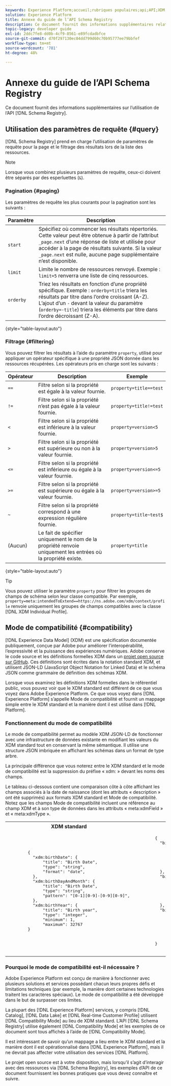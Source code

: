 ```yaml
---
keywords: Experience Platform;accueil;rubriques populaires;api;API;XDM;système XDM;modèle de données d’expérience;modèle de données d’expérience;modèle de données d’expérience;modèle de données;modèle de données;registre des schémas;compatibilité;compatibilité;mode de compatibilité;mode de compatibilité;type de champ;types de champ;type de champ;registre des schémas;compatibilité
solution: Experience Platform
title: Annexe du guide de l’API Schema Registry
description: Ce document fournit des informations supplémentaires relatives au travail avec l’API Schema Registry.
topic-legacy: developer guide
exl-id: 2ddc7fe8-dd0b-4cf9-8561-e89fcdadbfce
source-git-commit: d70f297130ec04dd799d60c70b95777ee79bbfef
workflow-type: tm+mt
source-wordcount: '781'
ht-degree: 48%

---
```


# Annexe du guide de l’API Schema Registry

Ce document fournit des informations supplémentaires sur l’utilisation de l’API [!DNL Schema Registry].

## Utilisation des paramètres de requête {#query}

[!DNL Schema Registry] prend en charge l’utilisation de paramètres de requête pour la page et le filtrage des résultats lors de la liste des ressources.

>[!NOTE]
>
>Lorsque vous combinez plusieurs paramètres de requête, ceux-ci doivent être séparés par des esperluettes (`&`).

### Pagination {#paging}

Les paramètres de requête les plus courants pour la pagination sont les suivants :

| Paramètre | Description |
| --- | --- |
| `start` | Spécifiez où commencer les résultats répertoriés. Cette valeur peut être obtenue à partir de l’attribut `_page.next` d’une réponse de liste et utilisée pour accéder à la page de résultats suivante. Si la valeur `_page.next` est nulle, aucune page supplémentaire n’est disponible. |
| `limit` | Limite le nombre de ressources renvoyé. Exemple : `limit=5` renverra une liste de cinq ressources. |
| `orderby` | Triez les résultats en fonction d’une propriété spécifique. Exemple : `orderby=title` triera les résultats par titre dans l’ordre croissant (A-Z). L’ajout d’un `-` devant la valeur du paramètre (`orderby=-title`) triera les éléments par titre dans l’ordre décroissant (Z-A). |

{style=&quot;table-layout:auto&quot;}

### Filtrage {#filtering}

Vous pouvez filtrer les résultats à l’aide du paramètre `property`, utilisé pour appliquer un opérateur spécifique à une propriété JSON donnée dans les ressources récupérées. Les opérateurs pris en charge sont les suivants :

| Opérateur | Description | Exemple |
| --- | --- | --- |
| `==` | Filtre selon si la propriété est égale à la valeur fournie. | `property=title==test` |
| `!=` | Filtre selon si la propriété n’est pas égale à la valeur fournie. | `property=title!=test` |
| `<` | Filtre selon si la propriété est inférieure à la valeur fournie. | `property=version<5` |
| `>` | Filtre selon si la propriété est supérieure ou non à la valeur fournie. | `property=version>5` |
| `<=` | Filtre selon si la propriété est inférieure ou égale à la valeur fournie. | `property=version<=5` |
| `>=` | Filtre selon si la propriété est supérieure ou égale à la valeur fournie. | `property=version>=5` |
| `~` | Filtre selon si la propriété correspond à une expression régulière fournie. | `property=title~test$` |
| (Aucun) | Le fait de spécifier uniquement le nom de la propriété renvoie uniquement les entrées où la propriété existe. | `property=title` |

{style=&quot;table-layout:auto&quot;}

>[!TIP]
>
>Vous pouvez utiliser le paramètre `property` pour filtrer les groupes de champs de schéma selon leur classe compatible. Par exemple, `property=meta:intendedToExtend==https://ns.adobe.com/xdm/context/profile` renvoie uniquement les groupes de champs compatibles avec la classe [!DNL XDM Individual Profile].

## Mode de compatibilité {#compatibility}

[!DNL Experience Data Model] (XDM) est une spécification documentée publiquement, conçue par Adobe pour améliorer l’interopérabilité, l’expressivité et la puissance des expériences numériques. Adobe conserve le code source et les définitions formelles XDM dans un [projet open source sur GitHub](https://github.com/adobe/xdm/). Ces définitions sont écrites dans la notation standard XDM, et utilisent JSON-LD (JavaScript Object Notation for Linked Data) et le schéma JSON comme grammaire de définition des schémas XDM.

Lorsque vous examinez les définitions XDM formelles dans le référentiel public, vous pouvez voir que le XDM standard est différent de ce que vous voyez dans Adobe Experience Platform. Ce que vous voyez dans [!DNL Experience Platform] s’appelle Mode de compatibilité et fournit un mappage simple entre le XDM standard et la manière dont il est utilisé dans [!DNL Platform].

### Fonctionnement du mode de compatibilité

Le mode de compatibilité permet au modèle XDM JSON-LD de fonctionner avec une infrastructure de données existante en modifiant les valeurs du XDM standard tout en conservant la même sémantique. Il utilise une structure JSON imbriquée en affichant les schémas dans un format de type arbre.

La principale différence que vous noterez entre le XDM standard et le mode de compatibilité est la suppression du préfixe « xdm: » devant les noms des champs.

Le tableau ci-dessous contient une comparaison côte à côte affichant les champs associés à la date de naissance (dont les attributs « description » ont été supprimés) aux formats XDM standard et Mode de compatibilité. Notez que les champs Mode de compatibilité incluent une référence au champ XDM et à son type de données dans les attributs « meta:xdmField » et « meta:xdmType ».

<table style="table-layout:auto">
  <th>XDM standard</th>
  <th>Mode de compatibilité</th>
  <tr>
  <td>
  <pre class=" language-json">
        {
          "xdm:birthDate": {
              "title": "Birth Date",
              "type": "string",
              "format": "date",
          },
          "xdm:birthDayAndMonth": {
              "title": "Birth Date",
              "type": "string",
              "pattern": "[0-1][0-9]-[0-9][0-9]",
          },
          "xdm:birthYear": {
              "title": "Birth year",
              "type": "integer",
              "minimum": 1,
              "maximum": 32767
        }
  </pre>
  </td>
  <td>
  <pre class=" language-json">
        {
          "birthDate": {
              "title": "Birth Date",
              "type": "string",
              "format": "date",
              "meta:xdmField": "xdm:birthDate",
              "meta:xdmType": "date"
          },
          "birthDayAndMonth": {
              "title": "Birth Date",
              "type": "string",
              "pattern": "[0-1][0-9]-[0-9][0-9]",
              "meta:xdmField": "xdm:birthDayAndMonth",
              "meta:xdmType": "string"
          },
          "birthYear": {
              "title": "Birth year",
              "type": "integer",
              "minimum": 1,
              "maximum": 32767,
              "meta:xdmField": "xdm:birthYear",
              "meta:xdmType": "short"
        }
      </pre>
  </td>
  </tr>
</table>

### Pourquoi le mode de compatibilité est-il nécessaire ?

Adobe Experience Platform est conçu de manière à fonctionner avec plusieurs solutions et services possédant chacun leurs propres défis et limitations techniques (par exemple, la manière dont certaines technologies traitent les caractères spéciaux). Le mode de compatibilité a été développé dans le but de surpasser ces limites.

La plupart des [!DNL Experience Platform] services, y compris [!DNL Catalog], [!DNL Data Lake] et [!DNL Real-time Customer Profile] utilisent [!DNL Compatibility Mode] au lieu de XDM standard. L’API [!DNL Schema Registry] utilise également [!DNL Compatibility Mode] et les exemples de ce document sont tous affichés à l’aide de [!DNL Compatibility Mode].

Il est intéressant de savoir qu’un mappage a lieu entre le XDM standard et la manière dont il est opérationnalisé dans [!DNL Experience Platform], mais il ne devrait pas affecter votre utilisation des services [!DNL Platform].

Le projet open source est à votre disposition, mais lorsqu’il s’agit d’interagir avec des ressources via [!DNL Schema Registry], les exemples d’API de ce document fournissent les bonnes pratiques que vous devez connaître et suivre.
